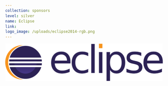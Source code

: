 ```yaml
---
collection: sponsors
level: silver
name: Eclipse
link:
logo_image: /uploads/eclipse2014-rgb.png
---
```



![](/uploads/versions/eclipse2014-rgb---x----1958-461x---.png)